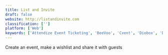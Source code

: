 ```yaml
---
title: List and Invite
draft: false 
website: http://listandinvite.com
classification: ['']
platform: ['Web']
keywords: ['Attendize Event Ticketing', 'BeeVoo', 'Cvent', 'Diobox', 'Dryfta', 'EventGeek', 'Finder', 'Growth.Promo', 'Headout', 'HostEvent', 'Livevents', 'Platterz', 'Rally by Eventbrite', 'SlickPix', 'Tame', 'The Nudge', 'TotalFinder', 'Vrixe', 'Zoho Backstage', 'sched']
---
```

Create an event, make a wishlist and share it with guests